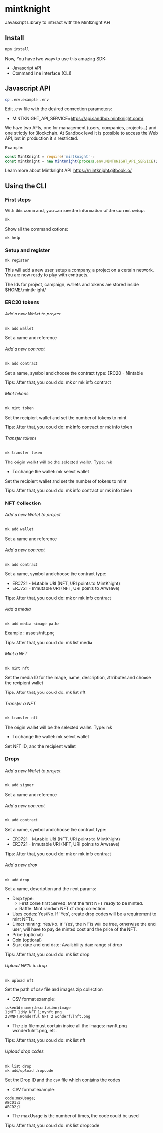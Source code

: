 # mintknight
Javascript Library to interact with the Mintknight API

## Install
```bash
npm install
```

Now, You have two ways to use this amazing SDK:
- Javascript API
- Command line interface (CLI)

## Javascript API
```bash
cp .env.example .env
```

Edit .env file with the desired connection parameters:

- MINTKNIGHT_API_SERVICE=https://api.sandbox.mintknight.com/

We have two APIs, one for management (users, companies, projects...) and one strictly for Blockchain. At Sandbox level it is possible to access the Web API, but in production it is restricted.

Example:
```javascript
const MintKnight = require('mintknight');
const mintknight = new MintKnight(process.env.MINTKNIGHT_API_SERVICE);
```

Learn more about Mintknight API:
https://mintknight.gitbook.io/

## Using the CLI
### First steps
With this command, you can see the information of the current setup:
```bash
mk
```
Show all the command options:
```bash
mk help
```

### Setup and register
```bash
mk register
```
This will add a new user, setup a company, a project on a certain network.
You are now ready to play with contracts.

The Ids for project, campaign, wallets and tokens are stored inside $HOME/.mintknight/

### ERC20 tokens
###### Add a new Wallet to project
```bash
mk add wallet
```
Set a name and reference

###### Add a new contract
```bash
mk add contract
```
Set a name, symbol and choose the contract type: ERC20 - Mintable

Tips: After that, you could do: mk or mk info contract

###### Mint tokens
```bash
mk mint token
```
Set the recipient wallet and set the number of tokens to mint

Tips: After that, you could do: mk info contract or mk info token

###### Transfer tokens
```bash
mk transfer token
```
The origin wallet will be the selected wallet. Type: mk
- To change the wallet: mk select wallet
  
Set the recipient wallet and set the number of tokens to mint

Tips: After that, you could do: mk info contract or mk info token

### NFT Collection
###### Add a new Wallet to project
```bash
mk add wallet
```
Set a name and reference

###### Add a new contract
```bash
mk add contract
```
Set a name, symbol and choose the contract type: 
- ERC721 - Mutable URI (NFT, URI points to MintKnight)
- ERC721 - Inmutable URI (NFT, URI points to Arweave)

Tips: After that, you could do: mk or mk info contract

###### Add a media
```bash
mk add media <image path>
```
Example <image path>: assets/nft.png

Tips: After that, you could do: mk list media

###### Mint a NFT
```bash
mk mint nft
```
Set the media ID for the image, name, description, atrributes and choose the recipient wallet

Tips: After that, you could do: mk list nft

###### Transfer a NFT
```bash
mk transfer nft
```
The origin wallet will be the selected wallet. Type: mk
- To change the wallet: mk select wallet
  
Set NFT ID, and the recipient wallet

### Drops
###### Add a new Wallet to project
```bash
mk add signer
```
Set a name and reference

###### Add a new contract
```bash
mk add contract
```
Set a name, symbol and choose the contract type: 
- ERC721 - Mutable URI (NFT, URI points to MintKnight)
- ERC721 - Inmutable URI (NFT, URI points to Arweave)

Tips: After that, you could do: mk or mk info contract

###### Add a new drop
```bash
mk add drop
```
Set a name, description and the next params:
- Drop type: 
    - First come first Served: Mint the first NFT ready to be minted.
    - Raffle: Mint random NFT of drop collection.
- Uses codes: Yes/No. If 'Yes', create drop codes will be a requirement to mint NFTs.
- Direct minting: Yes/No. If 'Yes', the NFTs will be free, otherwise the end user, will have to pay de minted cost and the price of the NFT.
- Price (optional)
- Coin (optional)
- Start date and end date: Availability date range of drop

Tips: After that, you could do: mk list drop

###### Upload NFTs to drop
```bash
mk upload nft
```
Set the path of csv file and images zip collection
- CSV format example:
```
tokenId;name;description;image
1;NFT 1;My NFT 1;mynft.png
2;WNFT;Wonderful NFT 2;wonderfulnft.png
```
- The zip file must contain inside all the images: mynft.png, wonderfulnft.png, etc.

Tips: After that, you could do: mk list nft

###### Upload drop codes
```bash
mk list drop
mk add/upload dropcode
```
Set the Drop ID and the csv file which contains the codes
- CSV format example:
```
code;maxUsage;
ABCD1;1
ABCD2;1
```
- The maxUsage is the number of times, the code could be used

Tips: After that, you could do: mk list dropcode